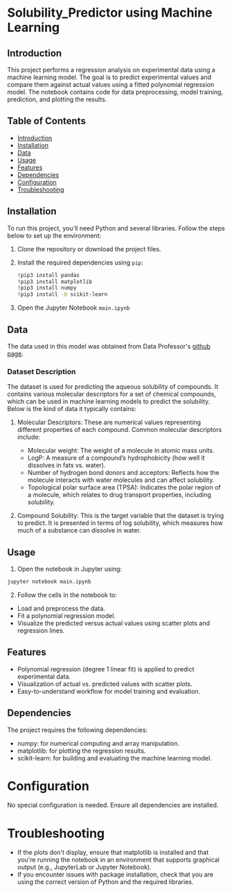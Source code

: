 # Solubility_Predictor using Machine Learning

## Introduction

This project performs a regression analysis on experimental data using a machine learning model. The goal is to predict experimental values and compare them against actual values using a fitted polynomial regression model. The notebook contains code for data preprocessing, model training, prediction, and plotting the results.

## Table of Contents
- [Introduction](#introduction)
- [Installation](#installation)
- [Data](#data)
- [Usage](#usage)
- [Features](#features)
- [Dependencies](#dependencies)
- [Configuration](#configuration)
- [Troubleshooting](#troubleshooting)

## Installation

To run this project, you'll need Python and several libraries. Follow the steps below to set up the environment:

1. Clone the repository or download the project files.
2. Install the required dependencies using `pip`:

   ```bash
   !pip3 install pandas
   !pip3 install matplotlib
   !pip3 install numpy
   !pip3 install -U scikit-learn
    ```
3. Open the Jupyter Notebook ```main.ipynb```

## Data
The data used in this model was obtained from Data Professor's [github page](https://raw.githubusercontent.com/dataprofessor/data/master/delaney_solubility_with_descriptors.csv).

### Dataset Description 
The dataset is used for predicting the aqueous solubility of compounds. It contains various molecular descriptors for a set of chemical compounds, which can be used in machine learning models to predict the solubility. Below is the kind of data it typically contains:

   1. Molecular Descriptors: These are numerical values representing different properties of each compound. Common molecular descriptors include:

      - Molecular weight: The weight of a molecule in atomic mass units.
      - LogP: A measure of a compound’s hydrophobicity (how well it dissolves in fats vs. water).
      - Number of hydrogen bond donors and acceptors: Reflects how the molecule interacts with water molecules and can affect solubility.
      - Topological polar surface area (TPSA): Indicates the polar region of a molecule, which relates to drug transport properties, including solubility.
        
   2. Compound Solubility: This is the target variable that the dataset is trying to predict. It is presented in terms of log solubility, which measures how much of a substance can dissolve in water.

## Usage
1. Open the notebook in Jupyter using:

```bash
jupyter notebook main.ipynb
```

2. Follow the cells in the notebook to:

- Load and preprocess the data.
- Fit a polynomial regression model.
- Visualize the predicted versus actual values using scatter plots and regression lines.

## Features
- Polynomial regression (degree 1 linear fit) is applied to predict experimental data.
- Visualization of actual vs. predicted values with scatter plots.
- Easy-to-understand workflow for model training and evaluation.

## Dependencies
The project requires the following dependencies:

- numpy: for numerical computing and array manipulation.
- matplotlib: for plotting the regression results.
- scikit-learn: for building and evaluating the machine learning model.

# Configuration
No special configuration is needed. Ensure all dependencies are installed.

# Troubleshooting
- If the plots don't display, ensure that matplotlib is installed and that you're running the notebook in an environment that supports graphical output (e.g., JupyterLab or Jupyter Notebook).
- If you encounter issues with package installation, check that you are using the correct version of Python and the required libraries.
